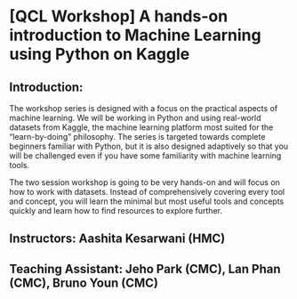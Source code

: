 # [QCL Workshop] A hands-on introduction to Machine Learning using Python on Kaggle

## Introduction:
The workshop series is designed with a focus on the practical aspects of machine learning. We will be working in Python and using real-world datasets from Kaggle, the machine learning platform most suited for the “learn-by-doing” philosophy. The series is targeted towards complete beginners familiar with Python, but it is also designed adaptively so that you will be challenged even if you have some familiarity with machine learning tools.

The two session workshop is going to be very hands-on and will focus on how to work with datasets. Instead of comprehensively covering every tool and concept, you will learn the minimal but most useful tools and concepts quickly and learn how to find resources to explore further.

## Instructors: Aashita Kesarwani (HMC)
## Teaching Assistant: Jeho Park (CMC), Lan Phan (CMC), Bruno Youn (CMC)
